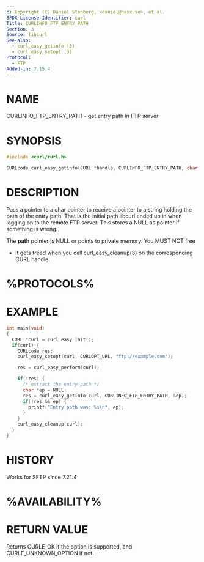 ```yaml
---
c: Copyright (C) Daniel Stenberg, <daniel@haxx.se>, et al.
SPDX-License-Identifier: curl
Title: CURLINFO_FTP_ENTRY_PATH
Section: 3
Source: libcurl
See-also:
  - curl_easy_getinfo (3)
  - curl_easy_setopt (3)
Protocol:
  - FTP
Added-in: 7.15.4
---
```


# NAME

CURLINFO_FTP_ENTRY_PATH - get entry path in FTP server

# SYNOPSIS

~~~c
#include <curl/curl.h>

CURLcode curl_easy_getinfo(CURL *handle, CURLINFO_FTP_ENTRY_PATH, char **path);
~~~

# DESCRIPTION

Pass a pointer to a char pointer to receive a pointer to a string holding the
path of the entry path. That is the initial path libcurl ended up in when
logging on to the remote FTP server. This stores a NULL as pointer if
something is wrong.

The **path** pointer is NULL or points to private memory. You MUST NOT free
- it gets freed when you call curl_easy_cleanup(3) on the corresponding
CURL handle.

# %PROTOCOLS%

# EXAMPLE

~~~c
int main(void)
{
  CURL *curl = curl_easy_init();
  if(curl) {
    CURLcode res;
    curl_easy_setopt(curl, CURLOPT_URL, "ftp://example.com");

    res = curl_easy_perform(curl);

    if(!res) {
      /* extract the entry path */
      char *ep = NULL;
      res = curl_easy_getinfo(curl, CURLINFO_FTP_ENTRY_PATH, &ep);
      if(!res && ep) {
        printf("Entry path was: %s\n", ep);
      }
    }
    curl_easy_cleanup(curl);
  }
}
~~~

# HISTORY

Works for SFTP since 7.21.4

# %AVAILABILITY%

# RETURN VALUE

Returns CURLE_OK if the option is supported, and CURLE_UNKNOWN_OPTION if not.
